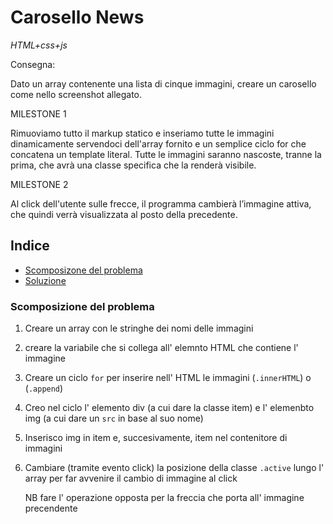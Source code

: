 # Carosello News

_HTML+css+js_

Consegna:

Dato un array contenente una lista di cinque immagini, creare un carosello come nello screenshot allegato.

MILESTONE 1

Rimuoviamo tutto il markup statico e inseriamo tutte le immagini dinamicamente servendoci dell'array fornito e un semplice ciclo for che concatena un template literal.
Tutte le immagini saranno nascoste, tranne la prima, che avrà una classe specifica che la renderà visibile.

MILESTONE 2

Al click dell'utente sulle frecce, il programma cambierà l’immagine attiva, che quindi verrà visualizzata al posto della precedente.

## Indice

- [Scomposizone del problema](#scomposizione-del-problema)
- [Soluzione](#soluzione)

### Scomposizione del problema

1. Creare un array con le stringhe dei nomi delle immagini

2. creare la variabile che si collega all' elemnto HTML che contiene l' immagine

3. Creare un ciclo `for` per inserire nell' HTML le immagini (`.innerHTML`) o (`.append`)

4. Creo nel ciclo l' elemento div (a cui dare la classe item) e l' elemenbto img (a cui dare un `src` in base al suo nome)

5. Inserisco img in item e, succesivamente, item nel contenitore di immagini

6. Cambiare (tramite evento click) la posizione della classe `.active` lungo l' array per far avvenire il cambio di immagine al click

   NB fare l' operazione opposta per la freccia che porta all' immagine precendente
